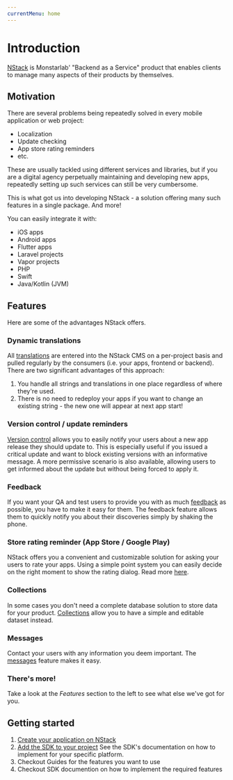 ```yaml
---
currentMenu: home
---
```


# Introduction
[NStack](https://nstack.io/) is Monstarlab' "Backend as a Service" product that enables clients to manage many aspects of their products by themselves.

## Motivation

There are several problems being repeatedly solved in every mobile application or web project: 
- Localization
- Update checking
- App store rating reminders
- etc.

These are usually tackled using different services and libraries, but if you are a digital agency perpetually maintaining and developing new apps, repeatedly setting up such services can still be very cumbersome. 

This is what got us into developing NStack - a solution offering many such features in a single package. And more! 

You can easily integrate it with:
- iOS apps 
- Android apps
- Flutter apps
- Laravel projects
- Vapor projects
- PHP 
- Swift 
- Java/Kotlin (JVM)

## Features

Here are some of the advantages NStack offers.

### Dynamic translations

All [translations](.../../docs/features/localize.html) are entered into the NStack CMS on a per-project basis and pulled regularly by the consumers (i.e. your apps, frontend or backend). There are two significant advantages of this approach: 
1. You handle all strings and translations in one place regardless of where they're used.
2. There is no need to redeploy your apps if you want to change an existing string - the new one will appear at next app start!

### Version control / update reminders 

[Version control](.../../docs/features/version-control.html) allows you to easily notify your users about a new app release they should update to. This is especially useful if you issued a critical update and want to block existing versions with an informative message. A more permissive scenario is also available, allowing users to get informed about the update but without being forced to apply it.  

### Feedback 

If you want your QA and test users to provide you with as much [feedback](.../../docs/features/feedback.html) as possible, you have to make it easy for them. The feedback feature allows them to quickly notify you about their discoveries simply by shaking the phone. 

### Store rating reminder (App Store / Google Play)

NStack offers you a convenient and customizable solution for asking your users to rate your apps. Using a simple point system you can easily decide on the right moment to show the rating dialog. Read more [here](.../../docs/features/rate-reminder.html).

### Collections 

In some cases you don't need a complete database solution to store data for your product. [Collections](.../../docs/features/collections.html) allow you to have a simple and editable dataset instead. 

### Messages

Contact your users with any information you deem important. The [messages](.../../docs/features/messages.html) feature makes it easy.

### There's more! 

Take a look at the _Features_ section to the left to see what else we've got for you.



## Getting started
1. [Create your application on NStack](.../../docs/guides/Non-devs/getting-started.html)
2. [Add the SDK to your project](.../../docs/sdks.html) See the SDK's documentation on how to implement for your specific platform.
3. Checkout Guides for the features you want to use
4. Checkout SDK documention on how to implement the required features
